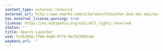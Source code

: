 ```yaml
---
content_type: external-resource
external_url: http://www.xmarks.com/site/searchlauncher.bcm.tmc.edu/seq-util/seq-util.html
has_external_license_warning: true
license: https://en.wikipedia.org/wiki/All_rights_reserved
status: ''
title: Search Launcher
uid: 7cd52bbb-ffb6-4e84-9779-9e75d7885cba
wayback_url: ''
---
```

